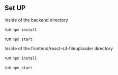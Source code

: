## Set UP

Inside of the backend directory

run ```npm install```

run ```npm start```

Inside of the frontend/react-s3-fileuploader directory

run ```npm install```

run ```npm start```

